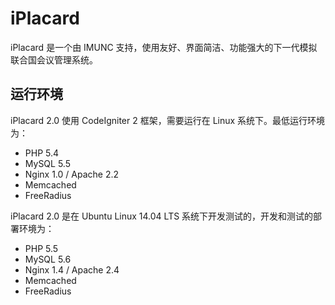 # iPlacard

iPlacard 是一个由 IMUNC 支持，使用友好、界面简洁、功能强大的下一代模拟联合国会议管理系统。

## 运行环境

iPlacard 2.0 使用 CodeIgniter 2 框架，需要运行在 Linux 系统下。最低运行环境为：

* PHP 5.4
* MySQL 5.5
* Nginx 1.0 / Apache 2.2
* Memcached
* FreeRadius

iPlacard 2.0 是在 Ubuntu Linux 14.04 LTS 系统下开发测试的，开发和测试的部署环境为：

* PHP 5.5
* MySQL 5.6
* Nginx 1.4 / Apache 2.4
* Memcached
* FreeRadius